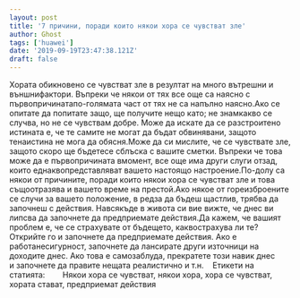 ```yaml
---
layout: post
title: '7 причини, поради които някои хора се чувстват зле'
author: Ghost
tags: ['huawei']
date: '2019-09-19T23:47:38.121Z'
draft: false
---
```


Хората обикновено се чувстват зле в резултат на много вътрешни и външнифактори. Въпреки че някои от тях все още са наясно с първопричинатапо-голямата част от тях не са напълно наясно.Ако се опитате да попитате защо, ще получите нещо като; не знамкакво се случва, но не се чувствам добре. Може да искате да се разстроитено истината е, че те самите не могат да бъдат обвинявани, защото тенаистина не мога да обясня.Може да си мислите, че се чувствате зле, защото скоро ще бъдетесе сблъска с вашите сметки. Въпреки че това може да е първопричината вмомент, все още има други слуги отзад, които еднаквопредставляват вашето настоящо настроение.По-долу са някои от причините, поради които някои хора се чувстват зле и това същоотразява и вашето време на престой.Ако някое от гореизброените се случи за вашето положение, в редза да бъдеш щастлив, трябва да започнеш с действия. Навсякъде в живота си вие вижте, че днес ви липсва да започнете да предприемате действия.Да кажем, че вашият проблем е, че се страхувате от бъдещето, каквострахува ли те? Открийте го и започнете да предприемате действия. Ако е работанесигурност, започнете да лансирате други източници на доходите днес. Ако това е самозаблуда, прекратете този навик днес и започнете да правите нещата реалистично и т.н.    Етикети на статията:        Някои хора се чувстват, някои хора, хора се чувстват, хората стават, предприемат действия
